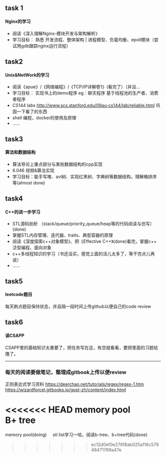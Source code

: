 ## task 1

#### Nginx的学习 

+ 阅读《深入理解Nginx-模块开发与架构解析》
+ 学习目标： 熟悉 开发流程、整体架构 | 进程模型、负载均衡、epoll模块（尝试用gdb跟踪nginx运行流程）

## task2

#### Unix&NetWork的学习 ####

+ 阅读《apue》/《网络编程》/《TCP/IP详解卷1》(看完了）（并没...       
+ 学习目标： 实现书上的demo程序     eg：聊天程序 基于线程池的生产者、消费者程序    
+ CS144 labs http://www.scs.stanford.edu/09au-cs144/lab/reliable.html 巩固一下看了的东西    
+ shell 编程，docker的使用及原理   
+ ......   

## task3 ##

#### 算法和数据结构 ####

+ 算法导论上重点部分与某些数据结构的cpp实现    
+ 6.046 视频&算法实现   
+ 学习目标：能手写堆、avl树、实现红黑树、字典树等数据结构，理解桶排序等(almost done)   
 
## task4 ##

#### C++的进一步学习 ####
+ STL源码剖析 （stack/queue/priority_queue/heap等的代码阅读与仿写）(done)
+ 掌握STL内存管理、迭代器、traits、典型容器的原理
+ 阅读《深度探索c++对象模型》、把《Effective C++》(done)看完，掌握c++ 泛型编程、面向对象
+ c++多线程知识的学习（书还没买，感觉上面的活儿太多了，等干完点儿再说）   
+   ......
   
## task5 ##

#### leetcode题目 ####
每天刷点题目保持状态，并且隔一段时间上传github以便自己的code review 

## task6 ##   

#### 读CSAPP ####   
CSAPP里的基础知识太重要了，把任务写在这，有空就看看，要把里面的习题给撸了。      

***

### 每天的阅读要做笔记，整理成gitbook上传以便review ### 

正则表达式学习资料 https://deerchao.net/tutorials/regex/regex-1.htm    
https://wizardforcel.gitbooks.io/gopl-zh/content/index.html

<<<<<<< HEAD
memory pool   
B+ tree
=======
memory pool(doing)    
stl list学习一哈，阅读b-tree、b+tree代码(done)
>>>>>>> ec12d0ef0e276f8ab025a116c57948471769a47e
